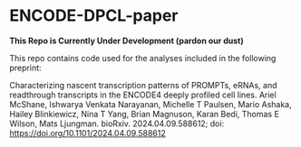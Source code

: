 # ENCODE-DPCL-paper
**This Repo is Currently Under Development (pardon our dust)**

This repo contains code used for the analyses included in the following preprint:

Characterizing nascent transcription patterns of PROMPTs, eRNAs, and readthrough transcripts in the ENCODE4 deeply profiled cell lines.
Ariel McShane, Ishwarya Venkata Narayanan, Michelle T Paulsen, Mario Ashaka, Hailey Blinkiewicz, Nina T Yang, Brian Magnuson, Karan Bedi, Thomas E Wilson, Mats Ljungman.
bioRxiv. 2024.04.09.588612; doi: https://doi.org/10.1101/2024.04.09.588612
